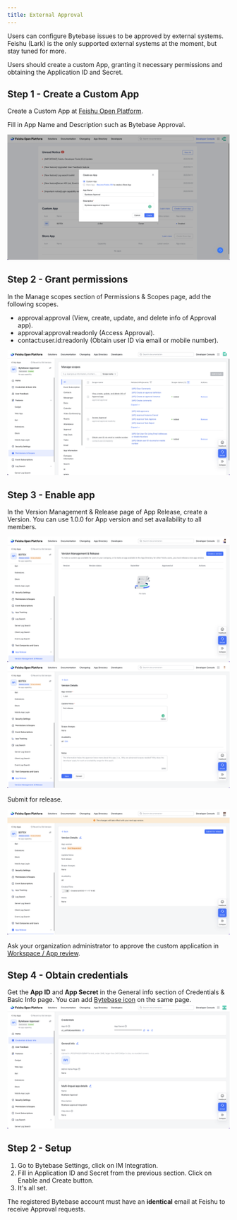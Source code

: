```yaml
---
title: External Approval
---
```


Users can configure Bytebase issues to be approved by external systems. Feishu (Lark) is the only supported external systems at the moment, but stay tuned for more.

Users should create a custom App, granting it necessary permissions and obtaining the Application ID and Secret.

## Step 1 - Create a Custom App

Create a Custom App at [Feishu Open Platform](https://open.feishu.cn/app).

Fill in App Name and Description such as Bytebase Approval.

![feishu app creation page](/static/docs/external-approval-feishu-create.png)

## Step 2 - Grant permissions

In the Manage scopes section of Permissions & Scopes page, add the following scopes.

- approval:approval (View, create, update, and delete info of Approval app).
- approval:approval:readonly (Access Approval).
- contact:user.id:readonly (Obtain user ID via email or mobile number).

![feishu app permission page](/static/docs/external-approval-feishu-permission.png)

## Step 3 - Enable app

In the Version Management & Release page of App Release, create a Version. You can use 1.0.0 for App version and set availability to all members.

![feishu app permission page](/static/docs/external-approval-feishu-enable-1.png)
![feishu app permission page](/static/docs/external-approval-feishu-enable-2.png)

Submit for release.

![feishu app permission page](/static/docs/external-approval-feishu-enable-3.png)

Ask your organization administrator to approve the custom application in [Workspace / App review](https://feishu.cn/admin/appCenter/audit).

## Step 4 - Obtain credentials

Get the **App ID** and **App Secret** in the General info section of Credentials & Basic Info page. You can add [Bytebase icon](https://www.bytebase.com/brand) on the same page.
![feishu app credential page](/static/docs/external-approval-feishu-credential.png)

## Step 2 - Setup

1. Go to Bytebase Settings, click on IM Integration.
1. Fill in Application ID and Secret from the previous section. Click on Enable and Create button.
1. It's all set.

<hint-block type="warning">
The registered Bytebase account must have an <b>identical</b> email at Feishu to receive Approval requests.

</hint-block>
